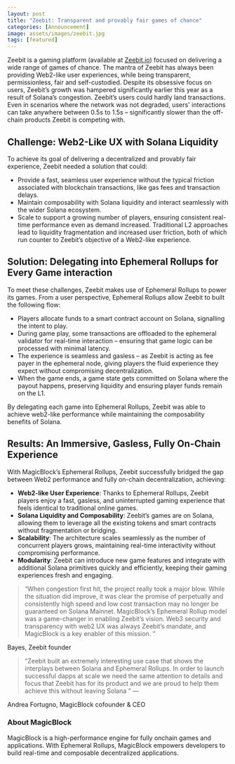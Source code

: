 ```yaml
---
layout: post
title: "Zeebit: Transparent and provably fair games of chance"
categories: [Announcement]
image: assets/images/zeebit.jpg
tags: [featured]
---
```


Zeebit is a gaming platform (available at [Zeebit.io](https://zeebit.io/)) focused on delivering a wide range of games of chance. The mantra of Zeebit has always been providing Web2-like user experiences, while being transparent, permissionless, fair and self-custodied. Despite its obsessive focus on users, Zeebit’s growth was hampered significantly earlier this year as a result of Solana’s congestion. Zeebit’s users could hardly land transactions. Even in scenarios where the network was not degraded, users' interactions can take anywhere between 0.5s to 1.5s – significantly slower than the off-chain products Zeebit is competing with.


## Challenge: Web2-Like UX with Solana Liquidity

To achieve its goal of delivering a decentralized and provably fair experience, Zeebit needed a solution that could:
  - Provide a fast, seamless user experience without the typical friction associated with blockchain transactions, like gas fees and transaction delays.
  - Maintain composability with Solana liquidity and interact seamlessly with the wider Solana ecosystem.
  - Scale to support a growing number of players, ensuring consistent real-time performance even as demand increased.
Traditional L2 approaches lead to liquidity fragmentation and increased user friction, both of which run counter to Zeebit’s objective of a Web2-like experience.


## Solution: Delegating into Ephemeral Rollups for Every Game interaction

To meet these challenges, Zeebit makes use of Ephemeral Rollups to power its games. From a user perspective, Ephemeral Rollups allow Zeebit to built the following flow:
- Players allocate funds to a smart contract account on Solana, signalling the intent to play.
- During  game play, some transactions are offloaded to the ephemeral validator for real-time interaction – ensuring that game logic can be processed with minimal latency.
- The experience is seamless and gasless – as Zeebit is acting as fee payer in the ephemeral node, giving players the fluid experience they expect without compromising decentralization.
- When the game ends, a game state gets committed on Solana where the payout happens, preserving liquidity and ensuring player funds remain on the L1.

By delegating each game into Ephemeral Rollups, Zeebit was able to achieve web2-like performance while maintaining the composability benefits of Solana.

## Results: An Immersive, Gasless, Fully On-Chain Experience

With MagicBlock’s Ephemeral Rollups, Zeebit successfully bridged the gap between Web2 performance and fully on-chain decentralization, achieving:

- **Web2-like User Experience**: Thanks to Ephemeral Rollups, Zeebit players enjoy a fast, gasless, and uninterrupted gaming experience that feels identical to traditional online games.
- **Solana Liquidity and Composability**: Zeebit’s games are on Solana, allowing them to leverage all the existing tokens and smart contracts without fragmentation or bridging.
- **Scalability**: The architecture scales seamlessly as the number of concurrent players grows, maintaining real-time interactivity without compromising performance.
- **Modularity**: Zeebit can introduce new game features and integrate with additional Solana primitives quickly and efficiently, keeping their gaming experiences fresh and engaging.

> “When congestion first hit, the project really took a major blow. While the situation did improve, it was clear the promise of perpetually and consistently high speed and low cost transaction may no longer be guaranteed on Solana Mainnet. MagicBlock’s Ephemeral Rollup model was a game-changer in enabling Zeebit’s vision. Web3 security and transparency with web2 UX was always Zeebit’s mandate, and MagicBlock is a key enabler of this mission. ”

Bayes, Zeebit founder

> “Zeebit built an extremely interesting use case that shows the interplays between Solana and Ephemeral Rollups. In order to launch successful dapps at scale we need the same attention to details and focus that Zeebit has for its product and we are proud to help them achieve this without leaving Solana ” —

Andrea Fortugno, MagicBlock cofounder & CEO

### About MagicBlock

MagicBlock is a high-performance engine for fully onchain games and applications. With Ephemeral Rollups, MagicBlock empowers developers to build real-time and composable decentralized applications.


